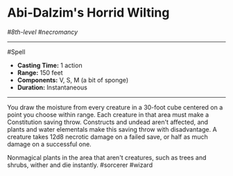 # Abi-Dalzim's Horrid Wilting
*#8th-level #necromancy*
___ 
#Spell
- **Casting Time:** 1 action
- **Range:** 150 feet
- **Components:** V, S, M (a bit of sponge)
- **Duration:** Instantaneous
---
You draw the moisture from every creature in a 30-foot cube centered on a point you choose within range. Each creature in that area must make a Constitution saving throw. Constructs and undead aren't affected, and plants and water elementals make this saving throw with disadvantage. A creature takes 12d8 necrotic damage on a failed save, or half as much damage on a successful one.

Nonmagical plants in the area that aren't creatures, such as trees and shrubs, wither and die instantly.
#sorcerer
#wizard